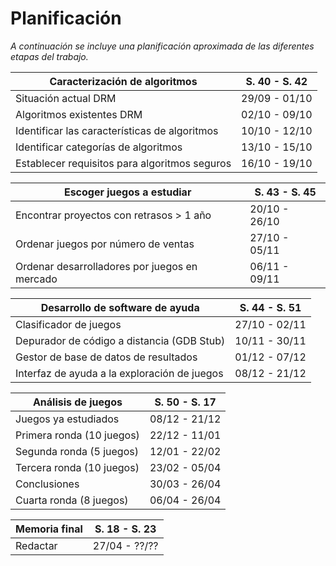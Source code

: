 Planificación
==
_A continuación se incluye una planificación aproximada de las diferentes
etapas del trabajo._


| Caracterización de algoritmos                 | S. 40 - S. 42 |
| --------------------------------------------- | ------------- |
| Situación actual DRM                          | 29/09 - 01/10 |
| Algoritmos existentes DRM                     | 02/10 - 09/10 |
| Identificar las características de algoritmos | 10/10 - 12/10 |
| Identificar categorías de algoritmos          | 13/10 - 15/10 |
| Establecer requisitos para algoritmos seguros | 16/10 - 19/10 |


| Escoger juegos a estudiar                     | S. 43 - S. 45 |
| --------------------------------------------- | ------------- |
| Encontrar proyectos con retrasos > 1 año      | 20/10 - 26/10 |
| Ordenar juegos por número de ventas           | 27/10 - 05/11 |
| Ordenar desarrolladores por juegos en mercado | 06/11 - 09/11 |


| Desarrollo de software de ayuda              | S. 44 - S. 51 |
| -------------------------------------------- | ------------- |
| Clasificador de juegos                       | 27/10 - 02/11 |
| Depurador de código a distancia (GDB Stub)   | 10/11 - 30/11 |
| Gestor de base de datos de resultados        | 01/12 - 07/12 |
| Interfaz de ayuda a la exploración de juegos | 08/12 - 21/12 |


| Análisis de juegos        | S. 50 - S. 17 |
| ------------------------- | ------------- |
| Juegos ya estudiados      | 08/12 - 21/12 |
| Primera ronda (10 juegos) | 22/12 - 11/01 |
| Segunda ronda (5 juegos)  | 12/01 - 22/02 |
| Tercera ronda (10 juegos) | 23/02 - 05/04 |
| Conclusiones              | 30/03 - 26/04 |
| Cuarta ronda (8 juegos)   | 06/04 - 26/04 |


| Memoria final | S. 18 - S. 23 |
| ------------- | ------------- |
| Redactar      | 27/04 - ??/?? |
